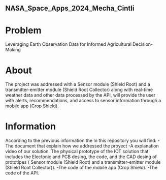 ## NASA_Space_Apps_2024_Mecha_Cintli
# Problem
Leveraging Earth Observation Data for Informed Agricultural Decision-Making

# About
The project was addressed with a Sensor module (Shield Root) and a transmitter-emitter module (Shield Root Collector) along with real-time weather data and other data processed by the API, will provide the user with alerts, recommendations, and access to sensor information through a mobile app (Crop Shield).

# Information
According to the previous information the In this repository you will find:
-The document that explain how we addressed the proyect
-A explanation video of our solution.
The physical prototype of the IOT solution that includes the Electonic and PCB desing, the code, and the CAD desing of prototipes ( Sensor module (Shield Root) and a transmitter-emitter module (Shield Root Collector)). 
-The code of the mobile app (Crop Shield).
-The code of the API. 



